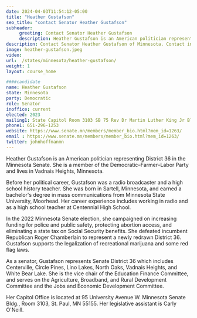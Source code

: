 ```yaml
---
date: 2024-04-03T11:54:12-05:00
title: "Heather Gustafson"
seo_title: "contact Senator Heather Gustafson"
subheader:
     greeting: Contact Senator Heather Gustafson
     description: Heather Gustafson is an American politician representing District 36 in the Minnesota Senate. She is a member of the Democratic–Farmer–Labor Party and lives in Vadnais Heights, Minnesota.
description: Contact Senator Heather Gustafson of Minnesota. Contact information for Heather Gustafson includes email address, phone number, and mailing address.
image: heather-gustafson.jpeg
video:
url:  /states/minnesota/heather-gustafson/
weight: 1
layout: course_home

####candidate
name: Heather Gustafson
state: Minnesota
party: Democratic
role: Senator
inoffice: current
elected: 2023
mailing1: State Capitol Room 3103 SB 75 Rev Dr Martin Luther King Jr Blvd St. Paul, MN 55155-1606
phone1: 651-296-1253
website: https://www.senate.mn/members/member_bio.html?mem_id=1263/
email : https://www.senate.mn/members/member_bio.html?mem_id=1263/
twitter: johnhoffmanmn
---
```


Heather Gustafson is an American politician representing District 36 in the Minnesota Senate. She is a member of the Democratic–Farmer–Labor Party and lives in Vadnais Heights, Minnesota.

Before her political career, Gustafson was a radio broadcaster and a high school history teacher. She was born in Sartell, Minnesota, and earned a bachelor's degree in mass communications from Minnesota State University, Moorhead. Her career experience includes working in radio and as a high school teacher at Centennial High School.

In the 2022 Minnesota Senate election, she campaigned on increasing funding for police and public safety, protecting abortion access, and eliminating a state tax on Social Security benefits. She defeated incumbent Republican Roger Chamberlain to represent a newly redrawn District 36. Gustafson supports the legalization of recreational marijuana and some red flag laws.

As a senator, Gustafson represents Senate District 36 which includes Centerville, Circle Pines, Lino Lakes, North Oaks, Vadnais Heights, and White Bear Lake. She is the vice chair of the Education Finance Committee, and serves on the Agriculture, Broadband, and Rural Development Committee and the Jobs and Economic Development Committee.

Her Capitol Office is located at 95 University Avenue W. Minnesota Senate Bldg., Room 3103, St. Paul, MN 55155. Her legislative assistant is Carly O'Neill.
